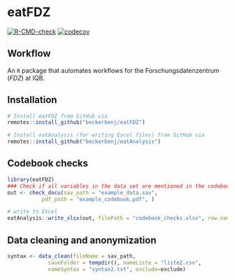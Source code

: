 # eatFDZ

<!-- badges: start -->
[![R-CMD-check](https://github.com/beckerbenj/eatFDZ/workflows/R-CMD-check/badge.svg)](https://github.com/beckerbenj/eatFDZ/actions)
[![codecov](https://codecov.io/github/beckerbenj/eatFDZ/branch/master/graphs/badge.svg)](https://codecov.io/github/beckerbenj/eatFDZ)
<!-- badges: end -->

## Workflow

An `R` package that automates workflows for the Forschungsdatenzentrum (*FDZ*) at IQB.


## Installation

```R
# Install eatFDZ from GitHub via
remotes::install_github("beckerbenj/eatFDZ")

# Install eatAnalysis (for writing Excel files) from GitHub via
remotes::install_github("beckerbenj/eatAnalysis")
```

## Codebook checks

```R
library(eatFDZ)
### Check if all variables in the data set are mentioned in the codebook
out <- check_docu(sav_path = "example_data.sav", 
           pdf_path = "example_codebook.pdf", )

# write to Excel
eatAnalysis::write_xlsx(out, filePath = "codebook_checks.xlsx", row.names = FALSE)
```

## Data cleaning and anonymization

```R
syntax <- data_clean(fileName = sav_path,
             saveFolder = tempdir(), nameListe = "liste2.csv",
             nameSyntax = "syntax2.txt", exclude=exclude)
```
